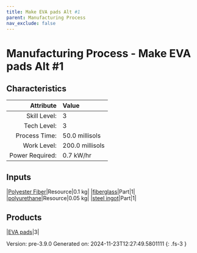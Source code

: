```yaml
---
title: Make EVA pads Alt #1
parent: Manufacturing Process
nav_exclude: false
---
```

# Manufacturing Process - Make EVA pads Alt #1


## Characteristics

| Attribute      | Value |
|--------:|:------|
|Skill Level:|3|
|Tech Level:|3|
|Process Time:|50.0 millisols|
|Work Level:|200.0 millisols|
|Power Required:|0.7 kW/hr|

## Inputs

|[Polyester Fiber](../resource/polyester-fiber.html)|Resource|0.1 kg|
|[fiberglass](../part/fiberglass.html)|Part|1|
|[polyurethane](../resource/polyurethane.html)|Resource|0.05 kg|
|[steel ingot](../part/steel-ingot.html)|Part|1|

## Products

|[EVA pads](../part/eva-pads.html)|3|


Version: pre-3.9.0 Generated on: 2024-11-23T12:27:49.5801111
{: .fs-3 }

